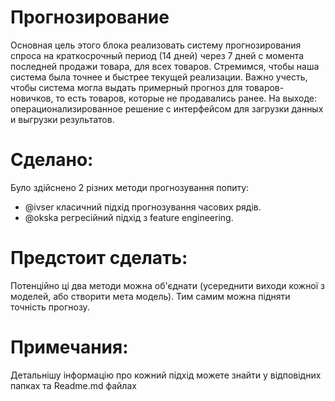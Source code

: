 # Прогнозирование    
Основная цель этого блока реализовать систему прогнозирования спроса на краткосрочный период (14 дней) через 7 дней с момента последней продажи товара, для всех товаров. Стремимся, чтобы наша система была точнее и быстрее текущей реализации. Важно учесть, чтобы система могла выдать примерный прогноз для товаров-новичков, то есть товаров, которые не продавались ранее. 
На выходе: операционализированное решение с интерфейсом для загрузки данных и выгрузки результатов. 
# Сделано:  
Було здійснено 2 різних методи прогнозування попиту: 
- @ivser класичний підхід прогнозування часових рядів. 
- @okska регресійний підхід з feature engineering. 
# Предстоит сделать:   
Потенційно ці два методи можна об'єднати (усереднити виходи кожної з моделей, або створити мета модель). Тим самим можна підняти точність прогнозу.
# Примечания: 
Детальнішу інформацію про кожний підхід можете знайти у відповідних папках та Readme.md файлах
